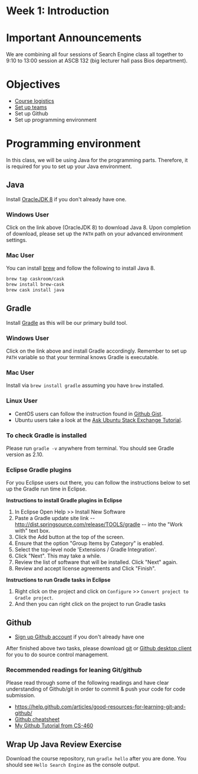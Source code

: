 # Week 1: Introduction

# Important Announcements

We are combining all four sessions of Search Engine class all together to 9:10 to 13:00 session at
ASCB 132 (big lecturer hall pass Bios department).

# Objectives

* [Course logistics](../Syllabus.md)
* [Set up teams](http://goo.gl/forms/5m8DoQySO5)
* Set up Github
* Set up programming environment

# Programming environment

In this class, we will be using Java for the programming parts. Therefore, it is required for you to set up your Java environment.

## Java

Install [OracleJDK 8](http://www.oracle.com/technetwork/java/javase/downloads/index.html) if you don't already have one.

### Windows User

Click on the link above (OracleJDK 8) to download Java 8. Upon completion of
download, please set up the `PATH` path on your advanced environment settings.

### Mac User

You can install [brew](http://brew.sh/) and follow the following to install Java 8.

```sh
brew tap caskroom/cask
brew install brew-cask
brew cask install java
```

## Gradle

Install [Gradle](https://gradle.org/) as this will be our primary build tool.

### Windows User

Click on the link above and install Gradle accordingly. Remember to set up `PATH`
variable so that your terminal knows Gradle is executable.

### Mac User

Install via `brew install gradle` assuming you have `brew` installed.

### Linux User

* CentOS users can follow the instruction found in [Github Gist](https://gist.github.com/parzonka/9371885).  
* Ubuntu users take a look at the [Ask Ubuntu Stack Exchange Tutorial](https://askubuntu.com/questions/328178/gradle-in-ubuntu).

### To check Gradle is installed

Please run `gradle -v` anywhere from terminal. You should see Gradle version as 2.10.

### Eclipse Gradle plugins

For you Eclipse users out there, you can follow the instructions below to set up the
Gradle run time in Eclipse.

**Instructions to install Gradle plugins in Eclipse**

1. In Eclipse Open Help >> Install New Software
2. Paste a Gradle update site link -- http://dist.springsource.com/release/TOOLS/gradle -- into the "Work with" text box.
3. Click the Add button at the top of the screen.
4. Ensure that the option "Group Items by Category" is enabled.
5. Select the top-level node 'Extensions / Gradle Integration'.
6. Click "Next". This may take a while.
7. Review the list of software that will be installed. Click "Next" again.
8. Review and accept license agreements and Click "Finish".

**Instructions to run Gradle tasks in Eclipse**

1. Right click on the project and click on `Configure` >> `Convert project to Gradle project`.
2. And then you can right click on the project to run Gradle tasks

## Github

* [Sign up Github account](https://github.com/) if you don't already have one

After finished above two tasks, please download [git](https://git-scm.com/) or
[Github desktop client](https://desktop.github.com/) for you to do source control management.

### Recommended readings for leaning Git/github

Please read through some of the following readings and have clear understanding of
Github/git in order to commit & push your code for code submission.

* https://help.github.com/articles/good-resources-for-learning-git-and-github/
* [Github cheatsheet](https://education.github.com/git-cheat-sheet-education.pdf)
* [My Github Tutorial from CS-460](https://github.com/csula/cs460-fall-2015/blob/master/documents/misc/github-tutorial.md)

## Wrap Up Java Review Exercise

Download the course repository, run `gradle hello` after you are done. You should see
`Hello Search Engine` as the console output.

